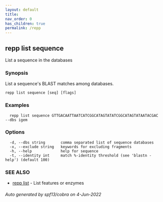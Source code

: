 ```yaml
---
layout: default
title: 
nav_order: 0
has_children: true
permalink: /repp
---
```

## repp list sequence

List a sequence in the databases

### Synopsis

List a sequence's BLAST matches among databases.

```
repp list sequence [seq] [flags]
```

### Examples

```
  repp list sequence GTTGACAATTAATCATCGGCATAGTATATCGGCATAGTATAATACGAC --dbs igem
```

### Options

```
  -d, --dbs string       comma separated list of sequence databases
  -x, --exclude string   keywords for excluding fragments
  -h, --help             help for sequence
  -t, --identity int     match %-identity threshold (see 'blastn -help') (default 100)
```

### SEE ALSO

* [repp list](repp_list)	 - List features or enzymes

###### Auto generated by spf13/cobra on 4-Jun-2022
